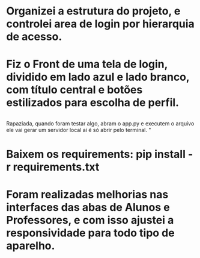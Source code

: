 # Organizei a estrutura do projeto, e controlei area de login por hierarquia de acesso. 

# Fiz o Front de uma tela de login, dividido em lado azul e lado branco, com título central e botões estilizados para escolha de perfil.

##

Rapaziada, quando foram testar algo, abram o app.py e executem o arquivo ele vai gerar um servidor local ai é só abrir pelo terminal.
"
# Baixem os requirements: pip install -r requirements.txt


# Foram realizadas melhorias nas interfaces das abas de Alunos e Professores, e com isso ajustei a responsividade para todo tipo de aparelho.
